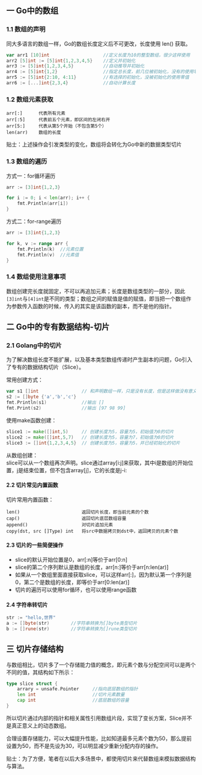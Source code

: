 ## 一 Go中的数组

### 1.1 数组的声明

同大多语言的数组一样，Go的数组长度定义后不可更改，长度使用 len() 获取。  

```go
var arr1 [10]int					//定义长度为10的整型数组，很少这样使用
arr2 [5]int := [5]int{1,2,3,4,5}	//定义并初始化
arr3 := [5]int{1,2,3,4,5}			//自动推导并初始化
arr4 := [5]int{1,2}					//指定总长度，前几位被初始化，没有的使用零值
arr5 := [5]int{2:10, 4:11}			//有选择的初始化，没被初始化的使用零值
arr6 := [...]int{2,3,4}				//自动计算长度
```

### 1.2 数组元素获取

```
arr[:]      代表所有元素
arr[:5]     代表前五个元素，即区间的左闭右开
arr[5:]     代表从第5个开始（不包含第5个）
len(arr)    数组的长度
```
贴士：上述操作会引发类型的变化，数组将会转化为Go中新的数据类型切片

### 1.3 数组的遍历

方式一：for循环遍历
```go
arr := [3]int{1,2,3}

for i := 0; i < len(arr); i++ {
	fmt.Println(arr[i])
}
```

方式二：for-range遍历
```go
arr := [3]int{1,2,3}

for k, v := range arr {
	fmt.Println(k)	//元素位置	
	fmt.Println(v)	//元素值
}
```

### 1.4 数组使用注意事项

数组创建完长度就固定，不可以再追加元素；长度是数组类型的一部分，因此`[3]int`与`[4]int`是不同的类型；数组之间的赋值是值的赋值，即当把一个数组作为参数传入函数的时候，传入的其实是该函数的副本，而不是他的指针。  

## 二 Go中的专有数据结构-切片

### 2.1 Golang中的切片

为了解决数组长度不能扩展，以及基本类型数组传递时产生副本的问题，Go引入了专有的数据结构切片（Slice）。  

常用创建方式：
```go
var s1 []int				// 和声明数组一样，只是没有长度，但是这样做没有意义，因为底层的数组指针为nil
s2 := []byte {'a','b','c'}
fmt.Println(s1)				//输出 []
fmt.Print(s2)				//输出 [97 98 99]
```

使用make函数创建：
```go
slice1 := make([]int,5)		// 创建长度为5，容量为5，初始值为0的切片
slice2 := make([]int,5,7)	// 创建长度为5，容量为7，初始值为0的切片
slice3 := []int{1,2,3,4,5}	// 创建长度为5，容量为5，并已经初始化的切片
```

从数组创建：  
slice可以从一个数组再次声明。slice通过array[i:j]来获取，其中i是数组的开始位置，j是结束位置，但不包含array[j]，它的长度是j-i:

#### 2.2 切片常见内置函数

切片常用内置函数：
```
len()			            返回切片长度，即当前元素的个数
cap()			            返回切片底层数组容量
append()		            对切片追加元素
copy(dst, src []Type) int   将src中数据拷贝到dst中，返回拷贝的元素个数
```

#### 2.3 切片的一些简便操作  

- slice的默认开始位置是0，arr[:n]等价于arr[0:n]
- slice的第二个序列默认是数组的长度，arr[n:]等价于arr[n:len(ar)]
- 如果从一个数组里面直接获取slice，可以这样arr[:]，因为默认第一个序列是0，第二个是数组的长度，即等价于arr[0:len(ar)]
- 切片的遍历可以使用for循环，也可以使用range函数  

#### 2.4 字符串转切片  

```go
str := "hello,世界"
a := []byte(str)		//字符串转换为[]byte类型切片
b := []rune(str)		//字符串转换为[]rune类型切片
```

## 三 切片存储结构

与数组相比，切片多了一个存储能力值的概念，即元素个数与分配空间可以是两个不同的值，其结构如下所示：
```go
type slice struct {
	arrary = unsafe.Pointer		//指向底层数组的指针
	len int						//切片元素数量
	cap int						//底层数组的容量
}
```

所以切片通过内部的指针和相关属性引用数组片段，实现了变长方案，Slice并不是真正意义上的动态数组。  

合理设置存储能力，可以大幅提升性能，比如知道最多元素个数为50，那么提前设置为50，而不是先设为30，可以明显减少重新分配内存的操作。  

贴士：为了方便，笔者在以后大多场景中，都使用切片来代替数组来模拟数据结构与算法。   